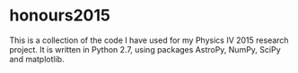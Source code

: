 # honours2015
This is a collection of the code I have used for my Physics IV 2015 research project. It is written in Python 2.7, using packages AstroPy, NumPy, SciPy and matplotlib.
